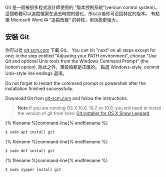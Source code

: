 Git 是一個被很多程式設計師使用的 ”版本控制系統"(version control system)。 這個軟體可以追蹤檔案在過去時間的變化，所以以後你可召回特定的版本。 有點像 Microsoft Word 中 ”追蹤改變” 的特性，但功能更強大。

## 安裝 Git

<!--sec data-title="Installing Git: Windows" data-id="git_install_windows"
data-collapse=true ces-->

你可以從 [git scm.com](https://git-scm.com/) 下載 Git。 You can hit "next" on all steps except for one; in the step entitled "Adjusting your PATH environment", choose "Use Git and optional Unix tools from the Windows Command Prompt" (the bottom option). 除此之外，預設值都是正確的。 點選 Windows-style, commit Unix-style line endings 選項。

Do not forget to restart the command prompt or powershell after the installation finished successfully. <!--endsec-->

<!--sec data-title="Installing Git: OS X" data-id="git_install_OSX"
data-collapse=true ces-->

Download Git from [git-scm.com](https://git-scm.com/) and follow the instructions.

> **Note** If you are running OS X 10.6, 10.7, or 10.8, you will need to install the version of git from here: [Git installer for OS X Snow Leopard](https://sourceforge.net/projects/git-osx-installer/files/git-2.3.5-intel-universal-snow-leopard.dmg/download)

<!--endsec-->

<!--sec data-title="Installing Git: Debian or Ubuntu" data-id="git_install_debian_ubuntu"
data-collapse=true ces-->

{% filename %}command-line{% endfilename %}

```bash
$ sudo apt install git
```

<!--endsec-->

<!--sec data-title="Installing Git: Fedora" data-id="git_install_fedora"
data-collapse=true ces-->

{% filename %}command-line{% endfilename %}

```bash
$ sudo dnf install git
```

<!--endsec-->

<!--sec data-title="Installing Git: openSUSE" data-id="git_install_openSUSE"
data-collapse=true ces-->

{% filename %}command-line{% endfilename %}

```bash
$ sudo zypper install git
```

<!--endsec-->